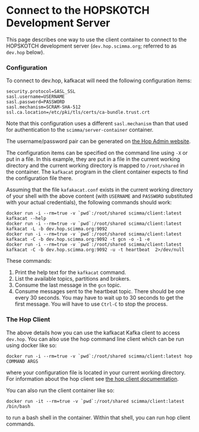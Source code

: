 # Connect to the HOPSKOTCH Development Server

This page describes one way to use the client container to connect to the HOPSKOTCH development server (``dev.hop.scimma.org``; referred to as ``dev.hop`` below).

### Configuration

To connect to dev.hop, kafkacat will need the following configuration items:

```
security.protocol=SASL_SSL
sasl.username=USERNAME
sasl.password=PASSWORD
sasl.mechanism=SCRAM-SHA-512
ssl.ca.location=/etc/pki/tls/certs/ca-bundle.trust.crt
```

Note that this configuration uses a different ``sasl.mechanism`` than that used for authentication to the ``scimma/server-container`` container.

The username/password pair can be generated on [the Hop Admin website](https://admin.dev.hop.scimma.org/hopauth).

The configuration items can be specified on the command line using ``-X`` or put in a file. In this example, they are put in a file in the current working directory
and the current working directory is mapped to ``/root/shared`` in the container. The ``kafkacat`` program in the client container
expects to find the configuration file there.

Assuming that the file ``kafakacat.conf`` exists in the current working directory of your shell with the above content (with ``USERNAME`` and ``PASSWORD`` substituted with your actual credentials), the following
commands should work:

```
docker run -i --rm=true -v `pwd`:/root/shared scimma/client:latest kafkacat --help
docker run -i --rm=true -v `pwd`:/root/shared scimma/client:latest kafkacat -L -b dev.hop.scimma.org:9092
docker run -i --rm=true -v `pwd`:/root/shared scimma/client:latest kafkacat -C -b dev.hop.scimma.org:9092 -t gcn -o -1 -e
docker run -i --rm=true -v `pwd`:/root/shared scimma/client:latest kafkacat -C -b dev.hop.scimma.org:9092 -u -t heartbeat  2>/dev/null
```

These commands:

1. Print the help text for the ``kafkacat`` command.
2. List the available topics, partitions and brokers.
3. Consume the last message in the `gcn` topic.
4. Consume messages sent to the heartbeat topic. There should be one every 30 seconds. You may have to wait up to 30 seconds to get the first message. You will have to use ``Ctrl-C`` to stop the process.


### The Hop Client

The above details how you can use the kafkacat Kafka client to access ``dev.hop``. You can also use the hop command line client which can be run using docker like so:

```
docker run -i --rm=true -v `pwd`:/root/shared scimma/client:latest hop COMMAND ARGS
```

where your configuration file is located in your current working directory. For information about the hop client see [the hop client documentation](https://hop-client.readthedocs.io/en/stable/).

You can also run the client container like so:

```
docker run -it --rm=true -v `pwd`:/root/shared scimma/client:latest /bin/bash
```

to run a bash shell in the container. Within that shell, you can run hop client commands.
